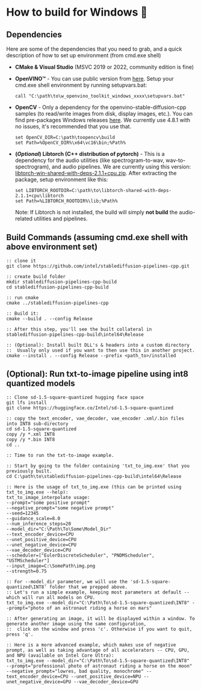 # How to build for Windows :hammer:

## Dependencies
Here are some of the dependencies that you need to grab, and a quick description of how to set up environment (from cmd.exe shell)
* **CMake & Visual Studio** (MSVC 2019 or 2022, community edition is fine)
* **OpenVINO™** - You can use public version from [here](https://github.com/openvinotoolkit/openvino/releases/tag/2023.1.0). Setup your cmd.exe shell environment by running setupvars.bat:  
    ```
    call "C:\path\to\w_openvino_toolkit_windows_xxxx\setupvars.bat"
    ```
* **OpenCV** - Only a dependency for the openvino-stable-diffusion-cpp samples (to read/write images from disk, display images, etc.). You can find pre-packages Windows releases [here](https://github.com/opencv/opencv/releases). We currently use 4.8.1 with no issues, it's recommended that you use that.
   ```
   set OpenCV_DIR=C:\path\toopencv\build
   set Path=%OpenCV_DIR%\x64\vc16\bin;%Path%
   ```
* **(*Optional*) Libtorch (C++ distribution of pytorch)** - This is a dependency for the audio utilities (like spectrogram-to-wav, wav-to-spectrogram), and audio pipelines.  We are currently using this version: [libtorch-win-shared-with-deps-2.1.1+cpu.zip](https://download.pytorch.org/libtorch/cpu/libtorch-win-shared-with-deps-2.1.1%2Bcpu.zip). After extracting the package, setup environment like this:
    ```
    set LIBTORCH_ROOTDIR=C:\path\to\libtorch-shared-with-deps-2.1.1+cpu\libtorch
    set Path=%LIBTORCH_ROOTDIR%\lib;%Path%
    ```
    
    Note: If Libtorch is not installed, the build will simply **not build** the audio-related utilities and pipelines.

## Build Commands (assuming cmd.exe shell with above environment set)

    :: clone it
    git clone https://github.com/intel/stablediffusion-pipelines-cpp.git
  
    :: create build folder
    mkdir stablediffusion-pipelines-cpp-build
    cd stablediffusion-pipelines-cpp-build
  
    :: run cmake
    cmake ../stablediffusion-pipelines-cpp

    :: Build it:
    cmake --build . --config Release

    :: After this step, you'll see the built collateral in stablediffusion-pipelines-cpp-build\intel64\Release
  
    :: (Optional): Install built DLL's & headers into a custom directory
    ::  Usually only used if you want to then use this in another project.
    cmake --install . --config Release --prefix <path_to>/installed

## (Optional): Run txt-to-image pipeline using int8 quantized models

    :: Clone sd-1.5-square-quantized hugging face space
    git lfs install
    git clone https://huggingface.co/Intel/sd-1.5-square-quantized

    :: copy the text_encoder, vae_decoder, vae_encoder .xml/.bin files into INT8 sub-directory
    cd sd-1.5-square-quantized
    copy /y *.xml INT8
    copy /y *.bin INT8
    cd ..

    :: Time to run the txt-to-image example. 

    :: Start by going to the folder containing 'txt_to_img.exe' that you previously built.
    cd C:\path\to\stablediffusion-pipelines-cpp-build\intel64\Release

    :: Here is the usage of txt_to_img.exe (this can be printed using txt_to_img.exe --help):
    txt_to_image_interpolate usage:
    --prompt="some positive prompt"
    --negative_prompt="some negative prompt"
    --seed=12345
    --guidance_scale=8.0
    --num_inference_steps=20
    --model_dir="C:\Path\To\Some\Model_Dir"
    --text_encoder_device=CPU
    --unet_positive_device=CPU
    --unet_negative_device=CPU
    --vae_decoder_device=CPU
    --scheduler=["EulerDiscreteScheduler", "PNDMScheduler", "USTMScheduler"]
    --input_image=C:\SomePath\img.png
    --strength=0.75

    :: For --model_dir parameter, we will use the 'sd-1.5-square-quantized\INT8' folder that we prepped above.
    :: Let's run a simple example, keeping most parameters at default -- which will run all models on CPU.
    txt_to_img.exe --model_dir="C:\Path\To\sd-1.5-square-quantized\INT8" --prompt="photo of an astronaut riding a horse on mars"

    :: After generating an image, it will be displayed within a window. To generate another image using the same configuration,
    ::  click on the window and press 'c'. Otherwise if you want to quit, press 'q'.

    :: Here is a more advanced example, which makes use of negative prompt, as well as taking advantage of all accelerators -- CPU, GPU, and NPU (available on Intel Core Ultra):
    txt_to_img.exe --model_dir="C:\Path\To\sd-1.5-square-quantized\INT8"  --prompt="professional photo of astronaut riding a horse on the moon" --negative_prompt="lowres, bad quality, monochrome" --text_encoder_device=CPU --unet_positive_device=NPU --unet_negative_device=GPU --vae_decoder_device=GPU

    
    
    

